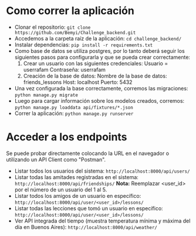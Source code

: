 # Como correr la aplicación

- Clonar el repositorio: `git clone https://github.com/Bemyi/Challenge_backend.git`
- Accedemos a la carpeta raíz de la aplicación: `cd challenge_backend/`
- Instalar dependencias: `pip install -r requirements.txt`
- Como base de datos se utiliza postgres, por lo tanto deberá seguir los siguientes pasos para configurarla
  y que se pueda crear correctamente:
  1. Crear un usuario con las siguientes credenciales:
     Usuario = userrafam
     Contraseña: userrafam
  2. Creación de la base de datos:
     Nombre de la base de datos: friends_lessons
     Host: localhost
     Puerto: 5432
- Una vez configurada la base correctamente, corremos las migraciones: `python manage.py migrate`
- Luego para cargar información sobre los modelos creados, corremos: `python manage.py loaddata api/fixtures/*.json`
- Correr la aplicación: `python manage.py runserver`

# Acceder a los endpoints

Se puede probar directamente colocando la URL en el navegador o utilizando un API Client como "Postman".

- Listar todos los usuarios del sistema: `http://localhost:8000/api/users/`
- Listar todas las amitades registradas en el sistema: `http://localhost:8000/api/friendships/`
  **Nota:** Reemplazar <user_id> por el número de un usuario del 1 al 5.
- Listar todos los amigos de un usuario en específico: `http://localhost:8000/api/user/<user_id>/lessons/`
- Listar todas las lecciones que tomó un usuario en específico: `http://localhost:8000/api/user/<user_id>/lessons/`
- Ver API integrada del tiempo (muestra temperatura mínima y máxima del día en Buenos Aires): `http://localhost:8000/api/weather/`
